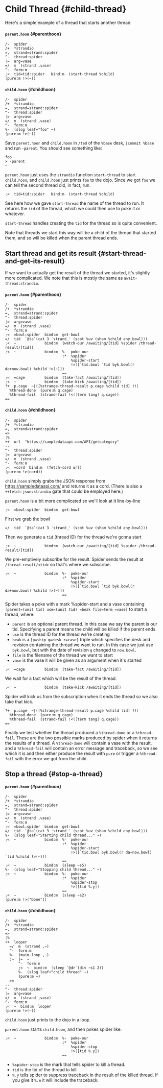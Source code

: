 # Child Thread {#child-thread}

Here's a simple example of a thread that starts another thread:

#### `parent.hoon` {#parenthoon}

```hoon
/-  spider
/+  *strandio
=,  strand=strand:spider
^-  thread:spider
|=  arg=vase
=/  m  (strand ,vase)
^-  form:m
;<  tid=tid:spider   bind:m  (start-thread %child)
(pure:m !>(~))
```

#### `child.hoon` {#childhoon}

```hoon
/-  spider
/+  *strandio
=,  strand=strand:spider
^-  thread:spider
|=  arg=vase
=/  m  (strand ,vase)
^-  form:m
%-  (slog leaf+"foo" ~)
(pure:m !>(~))
```

Save `parent.hoon` and `child.hoon` in `/ted` of the `%base` desk, `|commit %base` and run `-parent`. You should see something like:

```
foo
> -parent
~
```

`parent.hoon` just uses the `strandio` function `start-thread` to start `child.hoon`, and `child.hoon` just prints `foo` to the dojo. Since we got `foo` we can tell the second thread did, in fact, run.

```hoon
;<  tid=tid:spider   bind:m  (start-thread %child)
```

See here how we gave `start-thread` the name of the thread to run. It returns the `tid` of the thread, which we could then use to poke it or whatever.

`start-thread` handles creating the `tid` for the thread so is quite convenient.

Note that threads we start this way will be a child of the thread that started them, and so will be killed when the parent thread ends.

## Start thread and get its result {#start-thread-and-get-its-result}

If we want to actually get the result of the thread we started, it's slightly more complicated. We note that this is mostly the same as `await-thread:strandio`.

#### `parent.hoon` {#parenthoon}

```hoon
/-  spider
/+  *strandio
=,  strand=strand:spider
^-  thread:spider
|=  arg=vase
=/  m  (strand ,vase)
^-  form:m
;<  =bowl:spider  bind:m  get-bowl
=/  tid  `@ta`(cat 3 'strand_' (scot %uv (sham %child eny.bowl)))
;<  ~             bind:m  (watch-our /awaiting/[tid] %spider /thread-result/[tid])
;<  ~             bind:m  %-  poke-our
                          :*  %spider
                              %spider-start
                              !>([`tid.bowl `tid byk.bowl(r da+now.bowl) %child !>(~)])
                          ==
;<  =cage         bind:m  (take-fact /awaiting/[tid])
;<  ~             bind:m  (take-kick /awaiting/[tid])
?+  p.cage  ~|([%strange-thread-result p.cage %child tid] !!)
  %thread-done  (pure:m q.cage)
  %thread-fail  (strand-fail !<([term tang] q.cage))
==
```

#### `child.hoon` {#childhoon}

```hoon
/-  spider
/+  *strandio
=,  strand=strand:spider
=>
|%
++  url  "https://sampledataapi.com/API/getcategory"
--
^-  thread:spider
|=  arg=vase
=/  m  (strand ,vase)
^-  form:m
;<  =cord  bind:m  (fetch-cord url)
(pure:m !>(cord))
```

`child.hoon` simply grabs the JSON response from https://sampledataapi.com/ and returns it as a cord.  (There is also a `++fetch-json:strandio` gate that could be employed here.)

`parent.hoon` is a bit more complicated so we'll look at it line-by-line

```hoon
;<  =bowl:spider  bind:m  get-bowl
```

First we grab the bowl

```hoon
=/  tid  `@ta`(cat 3 'strand_' (scot %uv (sham %child eny.bowl)))
```

Then we generate a `tid` (thread ID) for the thread we're gonna start

```hoon
;<  ~             bind:m  (watch-our /awaiting/[tid] %spider /thread-result/[tid])
```

We pre-emptively subscribe for the result. Spider sends the result at `/thread-result/<tid>` so that's where we subscribe.

```hoon
;<  ~             bind:m  %-  poke-our
                          :*  %spider
                              %spider-start
                              !>([`tid.bowl `tid byk.bowl(r da+now.bowl) %child !>(~)])
                          ==
```

Spider takes a poke with a mark %spider-start and a vase containing `[parent=(unit tid) use=(unit tid) =beak file=term =vase]` to start a thread, where:

- `parent` is an optional parent thread. In this case we say the parent is our tid. Specifying a parent means the child will be killed if the parent ends.
- `use` is the thread ID for the thread we're creating
- `beak` is a `[p=ship q=desk r=case]` triple which specifies the desk and revision containing the thread we want to run. In this case we just use `byk.bowl`, but with the date of revision `q` changed to `now.bowl`.
- `file` is the filename of the thread we want to start
- `vase` is the vase it will be given as an argument when it's started

```hoon
;<  =cage         bind:m  (take-fact /awaiting/[tid])
```

We wait for a fact which will be the result of the thread.

```hoon
;<  ~             bind:m  (take-kick /awaiting/[tid])
```

Spider will kick us from the subscription when it ends the thread so we also take that kick.

```hoon
?+  p.cage  ~|([%strange-thread-result p.cage %child tid] !!)
  %thread-done  (pure:m q.cage)
  %thread-fail  (strand-fail !<([term tang] q.cage))
==
```

Finally we test whether the thread produced a `%thread-done` or a `%thread-fail`. These are the two possible marks produced by spider when it returns the results of a thread. A `%thread-done` will contain a vase with the result, and a `%thread-fail` will contain an error message and traceback, so we see which it is and then either produce the result with `pure` or trigger a `%thread-fail` with the error we got from the child.

## Stop a thread {#stop-a-thread}

#### `parent.hoon` {#parenthoon}

```hoon
/-  spider
/+  *strandio
=,  strand=strand:spider
^-  thread:spider
|=  arg=vase
=/  m  (strand ,vase)
^-  form:m
;<  =bowl:spider  bind:m  get-bowl
=/  tid  `@ta`(cat 3 'strand_' (scot %uv (sham %child eny.bowl)))
%-  (slog leaf+"Starting child thread..." ~)
;<  ~             bind:m  %-  poke-our
                          :*  %spider
                              %spider-start
                              !>([`tid.bowl byk.bowl(r da+now.bowl) `tid %child !>(~)])
                          ==
;<  ~             bind:m  (sleep ~s5)
%-  (slog leaf+"Stopping child thread..." ~)
;<  ~             bind:m  %-  poke-our
                          :*  %spider
                              %spider-stop
                              !>([tid %.y])
                          ==
;<  ~             bind:m  (sleep ~s2)
(pure:m !>("Done"))
```

#### `child.hoon` {#childhoon}

```hoon
/-  spider
/+  *strandio
=,  strand=strand:spider
=>
|%
++  looper
  =/  m  (strand ,~)
  ^-  form:m
  %-  (main-loop ,~)
  :~  |=  ~
      ^-  form:m
      ;<  ~  bind:m  (sleep `@dr`(div ~s1 2))
      %-  (slog leaf+"child thread" ~)
      (pure:m ~)
  ==
--
^-  thread:spider
|=  arg=vase
=/  m  (strand ,vase)
^-  form:m
;<  ~  bind:m  looper
(pure:m !>(~))
```

`child.hoon` just prints to the dojo in a loop.

`parent.hoon` starts `child.hoon`, and then pokes spider like:

```hoon
;<  ~             bind:m  %-  poke-our
                          :*  %spider
                              %spider-stop
                              !>([tid %.y])
                          ==
```

- `%spider-stop` is the mark that tells spider to kill a thread.
- `tid` is the tid of the thread to kill
- `%.y` tells spider to suppress traceback in the result of the killed thread. If you give it `%.n` it will include the traceback.
